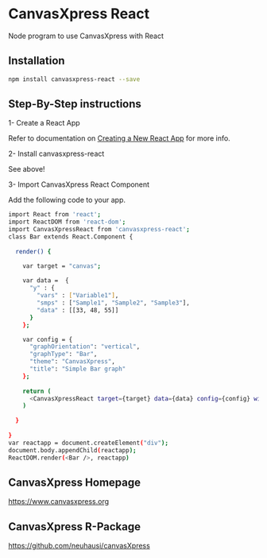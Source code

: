 CanvasXpress React
==================

Node program to use CanvasXpress with React


Installation
----------------------

```bash
npm install canvasxpress-react --save
```

Step-By-Step instructions
-------------------------

1- Create a React App

Refer to documentation on <a href="https://reactjs.org/docs/create-a-new-react-app.html">Creating a New React App</a> for more info.

2- Install canvasxpress-react

See above!

3- Import CanvasXpress React Component

Add the following code to your app.

```bash
import React from 'react';
import ReactDOM from 'react-dom';
import CanvasXpressReact from 'canvasxpress-react';
class Bar extends React.Component {
 
  render() {

    var target = "canvas";
     
    var data =  {
      "y" : {
        "vars" : ["Variable1"],
        "smps" : ["Sample1", "Sample2", "Sample3"],
        "data" : [[33, 48, 55]]
      }
    };

    var config = {
      "graphOrientation": "vertical",
      "graphType": "Bar",
      "theme": "CanvasXpress",
      "title": "Simple Bar graph"
    };
   
    return (
      <CanvasXpressReact target={target} data={data} config={config} width={500} height={500} />
    )
     
  }
 
}
var reactapp = document.createElement("div");
document.body.appendChild(reactapp);
ReactDOM.render(<Bar />, reactapp)
```
CanvasXpress Homepage
----------------------

https://www.canvasxpress.org

CanvasXpress R-Package
----------------------

https://github.com/neuhausi/canvasXpress
